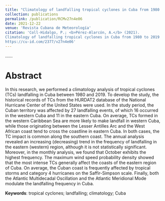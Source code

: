 ```yaml
---
title: "Climatology of landfalling tropical cyclones in Cuba from 1980 to 2019"
collection: publications
permalink: /publication/RCMv27n4e06
date: 2021-12-22
venue: 'Revista Cubana de Meteorología'
citation: 'Coll-Hidalgo, P.; <b>Pérez-Alarcón, A.</b> (2021).
Climatology of landfalling tropical cyclones in Cuba from 1980 to 2019 <i>Revista Cubana de Meteorología</i>,27(4),1-11,
https://cu-id.com/2377/v27n4e06'
---
```

......  

# Abstract

 In this research, we performed a climatology analysis of tropical cyclones (TCs) landfalling in Cuba between
1980 and 2019. To develop the study, the historical records of TCs from the HURDAT2 database of the National Hurricane
Center of the United States were used. In the study period, the Cuban territory was affected by 27 landfalling events, of
which 16 occurred in the western Cuba and 11 in the eastern Cuba. On average, TCs formed in the western Caribbean Sea are
more likely to make landfall in western Cuba, while those originating between the Lesser Antilles Arc and the West African
coast tend to cross the coastline in eastern Cuba. In both cases, the TC impact is common along the southern coast. The
annual analysis revealed an increasing (decreasing) trend in the frequency of landfalling in the eastern (western) region,
although it is not statistically significant. Moreover, in the monthly analysis, we found that October exhibits the highest
frequency. The maximum wind speed probability density showed that the most intense TCs generally affect the coasts of the
eastern region of Cuba. On average, the Cuban coast is frequently affected by tropical storms and category 4 hurricanes on
the Saffir-Simpson scale. Finally, both the Atlantic Multidecadal Oscillation and the Atlantic Meridional Mode modulate the
landfalling frequency in Cuba.




<b>Keywords</b>: tropical cyclones; landfalling; climatology; Cuba
